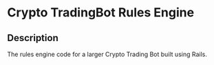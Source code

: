 # Crypto TradingBot Rules Engine

## Description
The rules engine code for a larger Crypto Trading Bot built using Rails.
